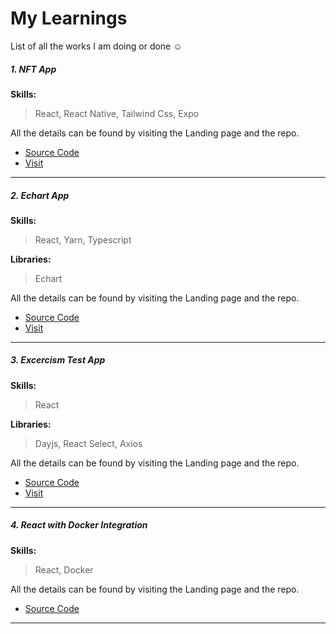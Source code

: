 # My Learnings

List of all the works I am doing or done ☺

##### 1. NFT App

**Skills:**

> React, React Native, Tailwind Css, Expo

All the details can be found by visiting the Landing page and the repo.

- [Source Code](https://github.com/enigmaticmahesh/react-native-nft-app)
- [Visit](https://broad-cake-5668.on.fleek.co/)

---

##### 2. Echart App

**Skills:**

> React, Yarn, Typescript

**Libraries:**

> Echart

All the details can be found by visiting the Landing page and the repo.

- [Source Code](https://github.com/enigmaticmahesh/echart-app)
- [Visit](https://flourishing-banoffee-d291d7.netlify.app/)

---

##### 3. Excercism Test App

**Skills:**

> React

**Libraries:**

> Dayjs, React Select, Axios

All the details can be found by visiting the Landing page and the repo.

- [Source Code](https://github.com/enigmaticmahesh/exercism-project)
- [Visit](https://rough-rice-9921.on.fleek.co/)

---

##### 4. React with Docker Integration

**Skills:**

> React, Docker

All the details can be found by visiting the Landing page and the repo.

- [Source Code](https://github.com/enigmaticmahesh/exercism-project)

---
